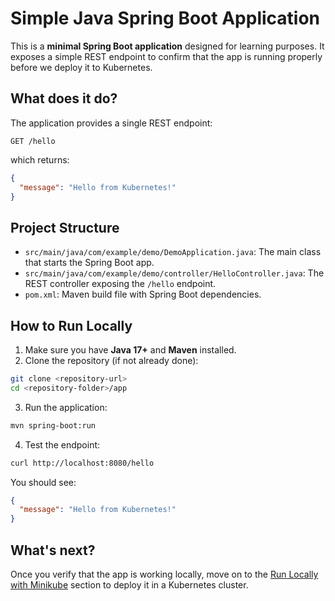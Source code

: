 # Simple Java Spring Boot Application

This is a **minimal Spring Boot application** designed for learning purposes. It exposes a simple REST endpoint to confirm that the app is running properly before we deploy it to Kubernetes.

## What does it do?

The application provides a single REST endpoint:

```
GET /hello
```

which returns:

```json
{
  "message": "Hello from Kubernetes!"
}
```

## Project Structure

- `src/main/java/com/example/demo/DemoApplication.java`: The main class that starts the Spring Boot app.
- `src/main/java/com/example/demo/controller/HelloController.java`: The REST controller exposing the `/hello` endpoint.
- `pom.xml`: Maven build file with Spring Boot dependencies.

## How to Run Locally

1. Make sure you have **Java 17+** and **Maven** installed.
2. Clone the repository (if not already done):

```bash
git clone <repository-url>
cd <repository-folder>/app
```

3. Run the application:

```bash
mvn spring-boot:run
```

4. Test the endpoint:

```bash
curl http://localhost:8080/hello
```

You should see:

```json
{
  "message": "Hello from Kubernetes!"
}
```

## What's next?

Once you verify that the app is working locally, move on to the [Run Locally with Minikube](../local-deployment/README.md) section to deploy it in a Kubernetes cluster.
